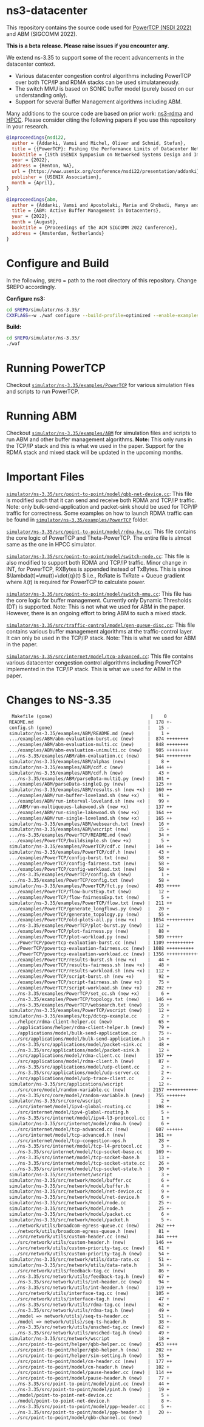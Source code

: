 
# ns3-datacenter

This repository contains the source code used for [PowerTCP (NSDI 2022)](https://www.usenix.org/conference/nsdi22/presentation/addanki) and ABM (SIGCOMM 2022).

**This is a beta release. Please raise issues if you encounter any.**

We extend ns-3.35 to support some of the recent advancements in the datacenter context.
- Various datacenter congestion control algorithms including PowerTCP over both TCP/IP and RDMA stacks can be used simulataneously. 
- The switch MMU is based on SONIC buffer model (purely based on our understanding only). 
- Support for several Buffer Management algorithms including ABM.

Many additions to the source code are based on prior work: [ns3-rdma](https://github.com/bobzhuyb/ns3-rdma) and [HPCC](https://github.com/alibaba-edu/High-Precision-Congestion-Control). Please consider citing the following papers if you use this repository in your research.

```bib
@inproceedings{nsdi22,
  author = {Addanki, Vamsi and Michel, Oliver and Schmid, Stefan},
  title = {{PowerTCP}: Pushing the Performance Limits of Datacenter Networks},
  booktitle = {19th USENIX Symposium on Networked Systems Design and Implementation (NSDI 22)},
  year = {2022},
  address = {Renton, WA},
  url = {https://www.usenix.org/conference/nsdi22/presentation/addanki},
  publisher = {USENIX Association},
  month = {April},
}

@inproceedings{abm,
  author = {Addanki, Vamsi and Apostolaki, Maria and Ghobadi, Manya and Schmid, Stefan and Vanbever, Laurent},
  title = {ABM: Active Buffer Management in Datacenters},
  year = {2022},
  month = {August},
  booktitle = {Proceedings of the ACM SIGCOMM 2022 Conference},
  address = {Amsterdam, Netherlands}
}

```

# Configure and Build

In the following, `$REPO` = path to the root directory of this repository. Change $REPO accordingly.

**Configure ns3:**

```bash
cd $REPO/simulator/ns-3.35/
CXXFLAGS=-w ./waf configure --build-profile=optimized --enable-examples --disable-tests --disable-python
```
**Build:**

```bash
cd $REPO/simulator/ns-3.35/
./waf
```

# Running PowerTCP

Checkout [`simulator/ns-3.35/examples/PowerTCP`](https://github.com/inet-tub/ns3-datacenter/tree/master/simulator/ns-3.35/examples/PowerTCP) for various simulation files and scripts to run PowerTCP. 

# Running ABM

Checkout [`simulator/ns-3.35/examples/ABM`](https://github.com/inet-tub/ns3-datacenter/tree/master/simulator/ns-3.35/examples/ABM) for simulation files and scripts to run ABM and other buffer management algorithms. **Note:** This only runs in the TCP/IP stack and this is what we used in the paper. Support for the RDMA stack and mixed stack will be updated in the upcoming months. 


# Important Files

[`simulator/ns-3.35/src/point-to-point/model/qbb-net-device.cc`](https://github.com/inet-tub/ns3-datacenter/tree/master/simulator/ns-3.35/src/point-to-point/model/qbb-net-device.cc): This file is modified such that it can send and receive both RDMA and TCP/IP traffic. Note: only bulk-send-application and packet-sink should be used for TCP/IP traffic for correctness. Some examples on how to launch RDMA traffic can be found in [`simulator/ns-3.35/examples/PowerTCP`](https://github.com/inet-tub/ns3-datacenter/tree/master/simulator/ns-3.35/examples/PowerTCP) folder.

[`simulator/ns-3.35/src/point-to-point/model/rdma-hw.cc`](https://github.com/inet-tub/ns3-datacenter/tree/master/simulator/ns-3.35/src/point-to-point/model/rdma-hw.cc): This file contains the core logic of PowerTCP and Theta-PowerTCP. The entire file is almost same as the one in HPCC simulator.

[`simulator/ns-3.35/src/point-to-point/model/switch-node.cc`](https://github.com/inet-tub/ns3-datacenter/tree/master/simulator/ns-3.35/src/point-to-point/model/switch-node.cc): This file is also modified to support both RDMA and TCP/IP traffic. Minor change in INT, for PowerTCP, RXBytes is appended instead of TxBytes. This is since $\lambda(t)=\mu(t)+\dot{q}(t) $ i.e., RxRate is TxRate + Queue gradient where $\lambda(t)$ is required for PowerTCP to calculate power.

[`simulator/ns-3.35/src/point-to-point/model/switch-mmu.cc`](https://github.com/inet-tub/ns3-datacenter/tree/master/simulator/ns-3.35/src/point-to-point/model/switch-mmu.cc): This file has the core logic for buffer management. Currently only Dynamic Thresholds (DT) is supported. Note: This is not what we used for ABM in the paper. However, there is an ongoing effort to bring ABM to such a mixed stack.

[`simulator/ns-3.35/src/traffic-control/model/gen-queue-disc.cc`](https://github.com/inet-tub/ns3-datacenter/tree/master/simulator/ns-3.35/src/traffic-control/model/gen-queue-disc.cc): This file contains various buffer management algorithms at the traffic-control layer. It can only be used in the TCP/IP stack. Note: This is what we used for ABM in the paper.

[`simulator/ns-3.35/src/internet/model/tcp-advanced.cc`](https://github.com/inet-tub/ns3-datacenter/tree/master/simulator/ns-3.35/src/internet/model/tcp-advanced.cc): This file contains various datacenter congestion control algorithms including PowerTCP implemented in the TCP/IP stack. This is what we used for ABM in the paper.

# Changes to NS-3.35

```diff
  Makefile (gone)                                    |    0
 README.md                                          |  178 +-
 config.sh (gone)                                   |   15 -
 simulator/ns-3.35/examples/ABM/README.md (new)     |    1 +
 .../examples/ABM/abm-evaluation-burst.cc (new)     |  874 ++++++++
 .../examples/ABM/abm-evaluation-multi.cc (new)     |  848 ++++++++
 .../examples/ABM/abm-evaluation-unimulti.cc (new)  |  905 ++++++++
 .../ns-3.35/examples/ABM/abm-evaluation.cc (new)   |  944 +++++++++
 simulator/ns-3.35/examples/ABM/alphas (new)        |    8 +
 simulator/ns-3.35/examples/ABM/cdf.c (new)         |  144 ++
 simulator/ns-3.35/examples/ABM/cdf.h (new)         |   43 +
 .../ns-3.35/examples/ABM/parseData-multiQ.py (new) |  101 +
 .../examples/ABM/parseData-singleQ.py (new)        |  125 ++
 simulator/ns-3.35/examples/ABM/results.sh (new +x) |  160 ++
 .../examples/ABM/run-buffer-loveland.sh (new +x)   |   91 +
 .../examples/ABM/run-interval-loveland.sh (new +x) |   99 +
 .../ABM/run-multiqueues-lakewood.sh (new +x)       |  137 ++
 .../examples/ABM/run-single-lakewood.sh (new +x)   |  164 ++
 .../examples/ABM/run-single-loveland.sh (new +x)   |  165 ++
 simulator/ns-3.35/examples/ABM/websearch.txt (new) |   16 +
 simulator/ns-3.35/examples/ABM/wscript (new)       |   15 +
 .../ns-3.35/examples/PowerTCP/README.md (new)      |   34 +
 .../examples/PowerTCP/buildsimple.sh (new +x)      |    5 +
 simulator/ns-3.35/examples/PowerTCP/cdf.c (new)    |  144 ++
 simulator/ns-3.35/examples/PowerTCP/cdf.h (new)    |   43 +
 .../examples/PowerTCP/config-burst.txt (new)       |   58 +
 .../examples/PowerTCP/config-fairness.txt (new)    |   58 +
 .../examples/PowerTCP/config-workload.txt (new)    |   58 +
 .../ns-3.35/examples/PowerTCP/config.sh (new)      |    1 +
 .../ns-3.35/examples/PowerTCP/config.txt (new)     |   58 +
 simulator/ns-3.35/examples/PowerTCP/fct.py (new)   |  493 +++++
 .../examples/PowerTCP/flow-burstExp.txt (new)      |   12 +
 .../examples/PowerTCP/flow-fairnessExp.txt (new)   |    5 +
 simulator/ns-3.35/examples/PowerTCP/flow.txt (new) |  211 ++
 .../examples/PowerTCP/generate_longflows.py (new)  |   20 +
 .../examples/PowerTCP/generate_topology.py (new)   |   55 +
 .../examples/PowerTCP/old-plots-all.py (new +x)    | 1054 ++++++++++
 .../ns-3.35/examples/PowerTCP/plot-burst.py (new)  |  112 +
 .../examples/PowerTCP/plot-fairness.py (new)       |   88 +
 .../examples/PowerTCP/plot-workload.py (new)       |  589 ++++++
 .../PowerTCP/powertcp-evaluation-burst.cc (new)    | 1109 ++++++++++
 .../PowerTCP/powertcp-evaluation-fairness.cc (new) | 1088 ++++++++++
 .../PowerTCP/powertcp-evaluation-workload.cc (new) | 1356 ++++++++++++
 .../examples/PowerTCP/results-burst.sh (new +x)    |   44 +
 .../examples/PowerTCP/results-fairness.sh (new +x) |   48 +
 .../examples/PowerTCP/results-workload.sh (new +x) |  112 +
 .../examples/PowerTCP/script-burst.sh (new +x)     |   92 +
 .../examples/PowerTCP/script-fairness.sh (new +x)  |   75 +
 .../examples/PowerTCP/script-workload.sh (new +x)  |  202 ++
 .../ns-3.35/examples/PowerTCP/set_cc.sh (new +x)   |    6 +
 .../ns-3.35/examples/PowerTCP/topology.txt (new)   |  146 ++
 .../ns-3.35/examples/PowerTCP/websearch.txt (new)  |   16 +
 simulator/ns-3.35/examples/PowerTCP/wscript (new)  |   12 +
 simulator/ns-3.35/examples/tcp/dctcp-example.cc    |    2 +
 .../helper/rdma-client-helper.cc (new)             |   65 +
 .../applications/helper/rdma-client-helper.h (new) |   79 +
 .../applications/model/bulk-send-application.cc    |   75 +-
 .../src/applications/model/bulk-send-application.h |   14 +
 .../ns-3.35/src/applications/model/packet-sink.cc  |   48 +
 .../ns-3.35/src/applications/model/packet-sink.h   |   12 +
 .../src/applications/model/rdma-client.cc (new)    |  157 ++
 .../src/applications/model/rdma-client.h (new)     |   87 +
 .../ns-3.35/src/applications/model/udp-client.cc   |    2 +-
 .../ns-3.35/src/applications/model/udp-server.cc   |    2 +-
 .../src/applications/model/udp-trace-client.cc     |    2 +-
 simulator/ns-3.35/src/applications/wscript         |   12 +-
 .../src/core/model/random-variable.cc (new)        | 2157 ++++++++++++++++++++
 .../ns-3.35/src/core/model/random-variable.h (new) |  755 +++++++
 simulator/ns-3.35/src/core/wscript                 |    2 +
 .../src/internet/model/ipv4-global-routing.cc      |  198 +-
 .../src/internet/model/ipv4-global-routing.h       |    5 +
 .../ns-3.35/src/internet/model/ipv4-l3-protocol.cc |    1 +
 simulator/ns-3.35/src/internet/model/rdma.h (new)  |    6 +
 .../src/internet/model/tcp-advanced.cc (new)       |  607 ++++++
 .../src/internet/model/tcp-advanced.h (new)        |  161 ++
 .../src/internet/model/tcp-congestion-ops.h        |   28 +
 .../ns-3.35/src/internet/model/tcp-l4-protocol.cc  |    3 +-
 .../ns-3.35/src/internet/model/tcp-socket-base.cc  |  169 +-
 .../ns-3.35/src/internet/model/tcp-socket-base.h   |   13 +
 .../ns-3.35/src/internet/model/tcp-socket-state.cc |   26 +
 .../ns-3.35/src/internet/model/tcp-socket-state.h  |   30 +
 simulator/ns-3.35/src/internet/wscript             |    3 +
 simulator/ns-3.35/src/network/model/buffer.cc      |    6 +
 simulator/ns-3.35/src/network/model/buffer.h       |    4 +
 simulator/ns-3.35/src/network/model/net-device.cc  |    9 +
 simulator/ns-3.35/src/network/model/net-device.h   |    6 +
 simulator/ns-3.35/src/network/model/node.cc        |   25 +-
 simulator/ns-3.35/src/network/model/node.h         |   25 +-
 simulator/ns-3.35/src/network/model/packet.cc      |    6 +
 simulator/ns-3.35/src/network/model/packet.h       |    5 +-
 .../network/utils/broadcom-egress-queue.cc (new)   |  262 +++
 .../network/utils/broadcom-egress-queue.h (new)    |   81 +
 .../src/network/utils/custom-header.cc (new)       |  344 ++++
 .../src/network/utils/custom-header.h (new)        |  146 ++
 .../src/network/utils/custom-priority-tag.cc (new) |   61 +
 .../src/network/utils/custom-priority-tag.h (new)  |   54 +
 simulator/ns-3.35/src/network/utils/data-rate.cc   |   51 +-
 simulator/ns-3.35/src/network/utils/data-rate.h    |   34 +-
 .../src/network/utils/feedback-tag.cc (new)        |   86 +
 .../ns-3.35/src/network/utils/feedback-tag.h (new) |   67 +
 .../ns-3.35/src/network/utils/int-header.cc (new)  |   94 +
 .../ns-3.35/src/network/utils/int-header.h (new)   |  119 ++
 .../src/network/utils/interface-tag.cc (new)       |  105 +
 .../src/network/utils/interface-tag.h (new)        |   47 +
 .../ns-3.35/src/network/utils/rdma-tag.cc (new)    |   62 +
 .../ns-3.35/src/network/utils/rdma-tag.h (new)     |   49 +
 .../model => network/utils}/seq-ts-header.cc       |   51 +-
 .../model => network/utils}/seq-ts-header.h        |   38 +-
 .../ns-3.35/src/network/utils/unsched-tag.cc (new) |   62 +
 .../ns-3.35/src/network/utils/unsched-tag.h (new)  |   49 +
 simulator/ns-3.35/src/network/wscript              |   18 +
 .../src/point-to-point/helper/qbb-helper.cc (new)  |  453 ++++
 .../src/point-to-point/helper/qbb-helper.h (new)   |  202 ++
 .../src/point-to-point/helper/sim-setting.h (new)  |   53 +
 .../src/point-to-point/model/cn-header.cc (new)    |  177 ++
 .../src/point-to-point/model/cn-header.h (new)     |  102 +
 .../src/point-to-point/model/pause-header.cc (new) |  114 ++
 .../src/point-to-point/model/pause-header.h (new)  |   77 +
 .../ns-3.35/src/point-to-point/model/pint.cc (new) |   44 +
 .../ns-3.35/src/point-to-point/model/pint.h (new)  |   19 +
 .../model/point-to-point-net-device.cc             |    5 +
 .../model/point-to-point-net-device.h              |    8 +-
 .../ns-3.35/src/point-to-point/model/ppp-header.cc |    5 +-
 .../ns-3.35/src/point-to-point/model/ppp-header.h  |   20 +-
 .../src/point-to-point/model/qbb-channel.cc (new) 

```
